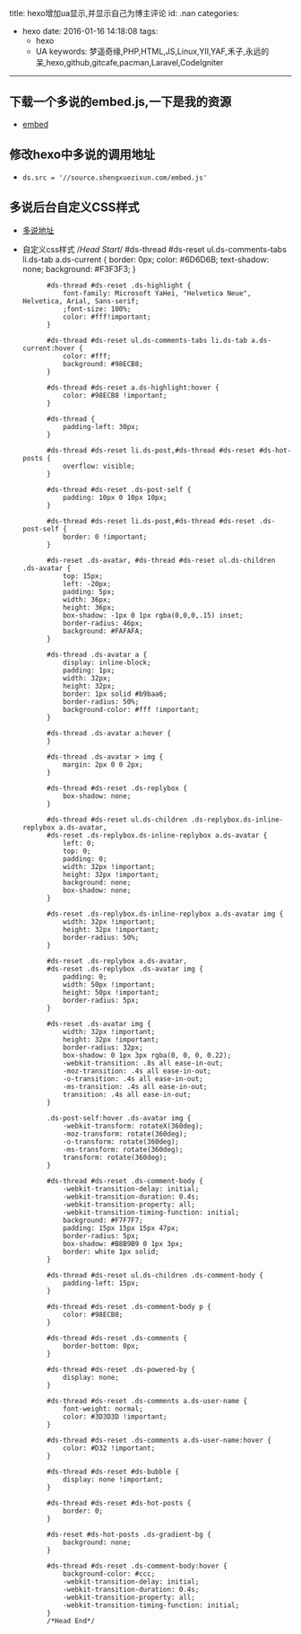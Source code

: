 title: hexo增加ua显示,并显示自己为博主评论
id: .nan
categories:
  - hexo
date: 2016-01-16 14:18:08
tags: 
	- hexo
	- UA
keywords: 梦遥奇缘,PHP,HTML,JS,Linux,YII,YAF,禾子,永远的呆,hexo,github,gitcafe,pacman,Laravel,CodeIgniter
---
## 下载一个多说的embed.js,一下是我的资源
+ [embed](http://source.shengxuezixun.com/embed.js;)

## 修改hexo中多说的调用地址
+ `ds.src = '//source.shengxuezixun.com/embed.js'`

## 多说后台自定义CSS样式
+ [多说地址](http://myoung.duoshuo.com/admin/settings/)
+ 自定义css样式
			/*Head Start*/
			#ds-thread #ds-reset ul.ds-comments-tabs li.ds-tab a.ds-current {
			    border: 0px;
			    color: #6D6D6B;
			    text-shadow: none;
			    background: #F3F3F3;
			}

			#ds-thread #ds-reset .ds-highlight {
			    font-family: Microsoft YaHei, "Helvetica Neue", Helvetica, Arial, Sans-serif;
			    ;font-size: 100%;
			    color: #fff!important;
			}

			#ds-thread #ds-reset ul.ds-comments-tabs li.ds-tab a.ds-current:hover {
			    color: #fff;
			    background: #98ECB8;
			}

			#ds-thread #ds-reset a.ds-highlight:hover {
			    color: #98ECB8 !important;
			}

			#ds-thread {
			    padding-left: 30px;
			}

			#ds-thread #ds-reset li.ds-post,#ds-thread #ds-reset #ds-hot-posts {
			    overflow: visible;
			}

			#ds-thread #ds-reset .ds-post-self {
			    padding: 10px 0 10px 10px;
			}

			#ds-thread #ds-reset li.ds-post,#ds-thread #ds-reset .ds-post-self {
			    border: 0 !important;
			}

			#ds-reset .ds-avatar, #ds-thread #ds-reset ul.ds-children .ds-avatar {
			    top: 15px;
			    left: -20px;
			    padding: 5px;
			    width: 36px;
			    height: 36px;
			    box-shadow: -1px 0 1px rgba(0,0,0,.15) inset;
			    border-radius: 46px;
			    background: #FAFAFA;
			}

			#ds-thread .ds-avatar a {
			    display: inline-block;
			    padding: 1px;
			    width: 32px;
			    height: 32px;
			    border: 1px solid #b9baa6;
			    border-radius: 50%;
			    background-color: #fff !important;
			}

			#ds-thread .ds-avatar a:hover {
			}

			#ds-thread .ds-avatar > img {
			    margin: 2px 0 0 2px;
			}

			#ds-thread #ds-reset .ds-replybox {
			    box-shadow: none;
			}

			#ds-thread #ds-reset ul.ds-children .ds-replybox.ds-inline-replybox a.ds-avatar,
			#ds-reset .ds-replybox.ds-inline-replybox a.ds-avatar {
			    left: 0;
			    top: 0;
			    padding: 0;
			    width: 32px !important;
			    height: 32px !important;
			    background: none;
			    box-shadow: none;
			}

			#ds-reset .ds-replybox.ds-inline-replybox a.ds-avatar img {
			    width: 32px !important;
			    height: 32px !important;
			    border-radius: 50%;
			}

			#ds-reset .ds-replybox a.ds-avatar,
			#ds-reset .ds-replybox .ds-avatar img {
			    padding: 0;
			    width: 50px !important;
			    height: 50px !important;
			    border-radius: 5px;
			}

			#ds-reset .ds-avatar img {
			    width: 32px !important;
			    height: 32px !important;
			    border-radius: 32px;
			    box-shadow: 0 1px 3px rgba(0, 0, 0, 0.22);
			    -webkit-transition: .8s all ease-in-out;
			    -moz-transition: .4s all ease-in-out;
			    -o-transition: .4s all ease-in-out;
			    -ms-transition: .4s all ease-in-out;
			    transition: .4s all ease-in-out;
			}

			.ds-post-self:hover .ds-avatar img {
			    -webkit-transform: rotateX(360deg);
			    -moz-transform: rotate(360deg);
			    -o-transform: rotate(360deg);
			    -ms-transform: rotate(360deg);
			    transform: rotate(360deg);
			}

			#ds-thread #ds-reset .ds-comment-body {
			    -webkit-transition-delay: initial;
			    -webkit-transition-duration: 0.4s;
			    -webkit-transition-property: all;
			    -webkit-transition-timing-function: initial;
			    background: #F7F7F7;
			    padding: 15px 15px 15px 47px;
			    border-radius: 5px;
			    box-shadow: #B8B9B9 0 1px 3px;
			    border: white 1px solid;
			}

			#ds-thread #ds-reset ul.ds-children .ds-comment-body {
			    padding-left: 15px;
			}

			#ds-thread #ds-reset .ds-comment-body p {
			    color: #98ECB8;
			}

			#ds-thread #ds-reset .ds-comments {
			    border-bottom: 0px;
			}

			#ds-thread #ds-reset .ds-powered-by {
			    display: none;
			}

			#ds-thread #ds-reset .ds-comments a.ds-user-name {
			    font-weight: normal;
			    color: #3D3D3D !important;
			}

			#ds-thread #ds-reset .ds-comments a.ds-user-name:hover {
			    color: #D32 !important;
			}

			#ds-thread #ds-reset #ds-bubble {
			    display: none !important;
			}

			#ds-thread #ds-reset #ds-hot-posts {
			    border: 0;
			}

			#ds-reset #ds-hot-posts .ds-gradient-bg {
			    background: none;
			}

			#ds-thread #ds-reset .ds-comment-body:hover {
			    background-color: #ccc;
			    -webkit-transition-delay: initial;
			    -webkit-transition-duration: 0.4s;
			    -webkit-transition-property: all;
			    -webkit-transition-timing-function: initial;
			}
			/*Head End*/

